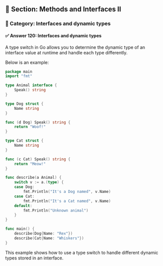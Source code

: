 ## 📘 Section: Methods and Interfaces II  
### 🔹 Category: Interfaces and dynamic types  
#### ✅ Answer 120: Interfaces and dynamic types

A type switch in Go allows you to determine the dynamic type of an interface value at runtime and handle each type differently.

Below is an example:

```go
package main
import "fmt"

type Animal interface {
    Speak() string
}

type Dog struct {
    Name string
}

func (d Dog) Speak() string {
    return "Woof!"
}

type Cat struct {
    Name string
}

func (c Cat) Speak() string {
    return "Meow!"
}

func describe(a Animal) {
    switch v := a.(type) {
    case Dog:
        fmt.Println("It's a Dog named", v.Name)
    case Cat:
        fmt.Println("It's a Cat named", v.Name)
    default:
        fmt.Println("Unknown animal")
    }
}

func main() {
    describe(Dog{Name: "Rex"})
    describe(Cat{Name: "Whiskers"})
}
```

This example shows how to use a type switch to handle different dynamic types stored in an interface.
